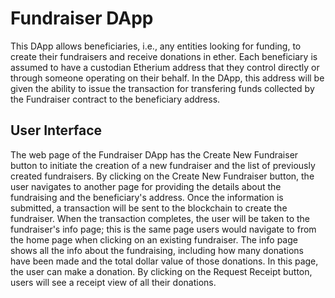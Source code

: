 # Fundraiser DApp
This DApp allows beneficiaries, i.e., any entities looking for funding, to create their fundraisers and receive donations in ether.
Each beneficiary is assumed to have a custodian Etherium address that they control directly or through someone operating on their behalf. In the DApp, this address will be given the ability to issue the transaction for transfering funds collected by the Fundraiser contract to the beneficiary address.

## User Interface
The web page of the Fundraiser DApp has the Create New Fundraiser button to initiate the creation of a new fundraiser and the list of previously created fundraisers. By clicking on the Create New Fundraiser button, the user navigates to another page for providing the details about the fundraising and the beneficiary's address. Once the information is submitted, a transaction will be sent to the blockchain to create the fundraiser. When the transaction completes, the user will be taken to the fundraiser's info page; this is the same page users would navigate to from the home page when clicking on an existing fundraiser. The info page shows all the info about the fundraising, including how many donations have been made and the total dollar value of those donations. In this page, the user can make a donation. By clicking on the Request Receipt button, users will see a receipt view of all their donations.
